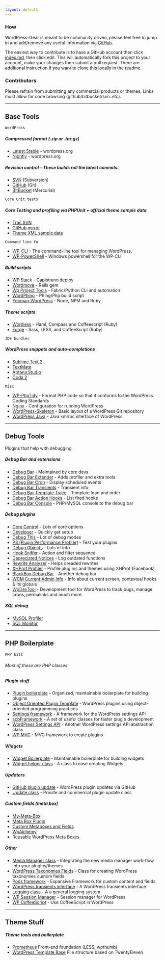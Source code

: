 ```yaml
---
layout: default
---
```


### How

WordPress-Gear is meant to be community driven, please feel free to jump in and add/remove any useful information via [GitHub](https://github.com/wycks/WordPress-Gear).

The easiest way to contribute is to have a GitHub account then click [index.md](https://github.com/wycks/WordPress-Gear/blob/gh-pages/index.md), then click edit. This will automatically fork this project to your account, make your changes then submit a pull request. There are additional instruction if you want to clone this locally in the readme.


### Contributors

Please refrain from submitting any commercial products or themes. Links
must allow for code browsing (github/bitbucket/svn..etc).


* * * * *

Base Tools
----------

`WordPress`

##### Compressed format (.zip or .tar.gz)

-   [Latest Stable](http://wordpress.org/download/) - wordpress.org
-   [Nightly](http://wordpress.org/download/nightly/) - wordpress.org

##### Revision control - These builds roll the latest commits.

-   [SVN](http://core.svn.wordpress.org/) (Subversion)
-   [GitHub](https://github.com/WordPress/WordPress) (Git)
-   [BitBucket](https://bitbucket.org/Rarst/wordpress/overview) (Mercurial)


`Core Unit tests`

##### Core Testing and profiling via PHPUnit + official theme sample data

-   [Trac SVN](http://unit-tests.svn.wordpress.org/trunk/)
-   [GitHub mirror](https://github.com/kurtpayne/wordpress-unit-tests)
-   [Theme XML sample data](https://wpcom-themes.svn.automattic.com/demo/theme-unit-test-data.xml)


`Command line fu`

-   [WP-CLI](https://github.com/wp-cli/wp-cli) - The command-line tool for managing WordPress.
-   [WP-PowerShell](https://github.com/ericmann/WP-PowerShell) - Windows powershell for the WP-CLI

##### Build scripts

-   [WP Stack](https://github.com/markjaquith/WP-Stack) - Capistrano deploy
-   [Wordmove](https://github.com/welaika/wordmove) - Rails gem
-   [Wp Project Tools](https://github.com/welaika/wordmove) - Fabric/Python CLI and automation
-   [WordPhing](https://github.com/wycks/WordPhing) - Phing/Php build script
-   [Yeoman-WordPress](https://github.com/romainberger/yeoman-wordpress) - Node, NPM and Ruby

##### Theme scripts

-   [Wordless](https://github.com/welaika/wordless) - Haml, Compass and Coffeescript (Ruby)
-   [Forge](https://github.com/thethemefoundry/forge) - Sass, LESS, and CoffeeScript (Ruby)


`IDE bundles`

##### WordPress snippets and auto-completions

-   [Sublime Text 2](https://github.com/purplefish32/sublime-text-2-wordpress)
-   [TextMate](https://github.com/Gipetto/wordpress.tmbundle)
-   [Aptana Studio](https://github.com/aptana/wordpress.ruble)
-   [Coda 2](https://github.com/deryckoe/WordPress-Syntax-Mode-for-Coda-2)


`Misc` 

-   [WP-PhpTidy](https://github.com/scribu/wp-phptidy) - Format PHP code so that it conforms to the WordPress Coding Standards
-   [Nginx](https://github.com/perusio/wordpress-nginx) - Configuration for running WordPress
-   [WordPress-Skeleton](https://github.com/markjaquith/WordPress-Skeleton) - Basic layout of a WordPress Git repository
-   [WordPress Java](http://code.google.com/p/wordpress-java/) -  Java xmlrpc interface of WordPress


* * * * *

Debug Tools
-----------

Plugins that help with debugging

##### Debug Bar and extensions

-   [Debug Bar](http://wordpress.org/extend/plugins/debug-bar/) - Maintained by core devs
-   [Debug Bar Extender](http://wordpress.org/extend/plugins/debug-bar-extender/) - Adds profiler and extra tools
-   [Debug Bar Cron](http://wordpress.org/extend/plugins/debug-bar-cron/) - Display scheduled events
-   [Debug Bar Transients](http://wordpress.org/extend/plugins/debug-bar-transients/) - Transient info
-   [Debug Bar Template Trace](http://wordpress.org/extend/plugins/debug-bar-template-trace/) - Template load and order
-   [Debug Bar Action Hooks](http://wordpress.org/extend/plugins/debug-bar-action-hooks/) - List fired hooks
-   [Debug Bar Console](http://wordpress.org/extend/plugins/debug-bar-console/) - PHP/MySQL console to the debug bar

##### Debug plugins

-   [Core Control](http://wordpress.org/extend/plugins/core-control/) - Lots of core options
-   [Developer](http://wordpress.org/extend/plugins/developer/installation/) - Quickly get setup
-   [Debug This](http://wordpress.org/extend/plugins/debug-this/) - Lot of debug modes
-   [P3 (Plugin Performance Profiler)](http://wordpress.org/extend/plugins/p3-profiler/) - Test your plugins
-   [Debug Objects](http://wordpress.org/extend/plugins/debug-objects/) - Lots of info
-   [Hook Sniffer](http://wordpress.org/extend/plugins/wordpress-hook-sniffer/) - Action and filter sequence
-   [Depreciated Notices](http://wordpress.org/extend/plugins/log-deprecated-notices/) - Log outdated functions
-   [Rewrite Analyzer](http://wordpress.org/extend/plugins/monkeyman-rewrite-analyzer/) - Helps dreaded rewrites
-   [XHProf Profiler](http://wordpress.org/extend/plugins/wp-xhprof-profiler/) - Profile plug ins and themes using XHProf (Facebook)
-   [BlackBox Debug Bar](http://wordpress.org/extend/plugins/blackbox-debug-bar/) - Another debug bar
-   [WCM Current Admin Info](https://github.com/wecodemore/current-admin-info) - Info about current screen, contextual hooks & its globals
-   [WpDevTool](http://wordpress.org/extend/plugins/wpdevtool/) - Development tool for WordPress to track bugs, manage crons, permalinks and much more.

##### SQL debug

-   [MySQL Profiler](http://wordpress.org/extend/plugins/mysql-profiler/)
-   [SQL Monitor](http://wordpress.org/extend/plugins/sqlmon/)

* * * * *

PHP Boilerplate
---------------

`PHP bits`

###### *Most of these are PHP classes*

##### Plugin stuff

-   [Plugin boilerplate](https://github.com/tommcfarlin/WordPress-Plugin-Boilerplate) - Organized, maintainable boilerplate for building plugins
-   [Object Oriented Plugin Template](https://github.com/convissor/oop-plugin-template-solution) - WordPress plugins using object-oriented programming practices
-   [Settings framework](https://github.com/gilbitron/WordPress-Settings-Framework) - A framework for the WordPress settings API
-   [scbFramework](http://wordpress.org/extend/plugins/scb-framework) - A set of useful classes for faster plugin development 
-   [WordPress Settings API](https://github.com/tareq1988/wordpress-settings-api-class) - Another WordPress settings API abstraction class 
-   [WP MVC](https://github.com/tombenner/wp-mvc) - MVC framework to create plugins

##### Widgets

-   [Widget Boilerplate](https://github.com/tommcfarlin/WordPress-Widget-Boilerplate) - Maintainable boilerplate for building widgets
-   [Widget helper class](https://github.com/sksmatt/WordPress-Widgets-Helper-Class) - A class to ease creating Widgets

##### Updaters

-   [GitHub plugin update](https://github.com/jkudish/WordPress-GitHub-Plugin-Updater) - WordPress plugin updates via GitHub
-   [Update class](https://github.com/thomasgriffin/TGM-Updater) - Private and commercial plugin update class

##### Custom fields (meta box)

-   [My-Meta-Box](https://github.com/bainternet/My-Meta-Box)
-   [Meta Box Plugin](https://github.com/rilwis/meta-box)
-   [Custom Metaboxes and Fields](https://github.com/jaredatch/Custom-Metaboxes-and-Fields-for-WordPress)
-   [WpAlchemy](https://github.com/farinspace/wpalchemy)
-   [Reusable WordPress Meta Boxes](https://github.com/tammyhart/Reusable-Custom-WordPress-Meta-Boxes)

##### Other

-   [Media Manager class](https://github.com/thomasgriffin/New-Media-Image-Uploader) - Integrating the new media manager work-flow into your plugins/themes
-   [WordPress Taxonomies Fields](https://github.com/bainternet/Tax-Meta-Class) - Class for creating WordPress taxonomies custom fields
-   [Pods framework](http://podsframework.org/) -  Expansive Framework  for custom content and fields
-   [WordPress transients interface](https://github.com/markjaquith/WP-TLC-Transients) - A WordPress transients interface
-   [Logging class](https://github.com/pippinsplugins/WP-Logging) - A a general logging system
-   [WP Session Manager](https://github.com/ericmann/wp-session-manager) - Session manager for WordPress
-   [WP CoffeeScript](http://wordpress.org/extend/plugins/wp-coffeescript/) - Use CoffeeScript in WordPress

* * * * *

Theme Stuff
---------------

##### Theme tools and boilerplate

-   [Prometheus](https://github.com/noeltock/prometheus) Front-end foundation (LESS, wpthumb)
-   [WordPress Template Base](https://github.com/wycks/WordPress-Template-Base) File structure based on TwentyEleven
